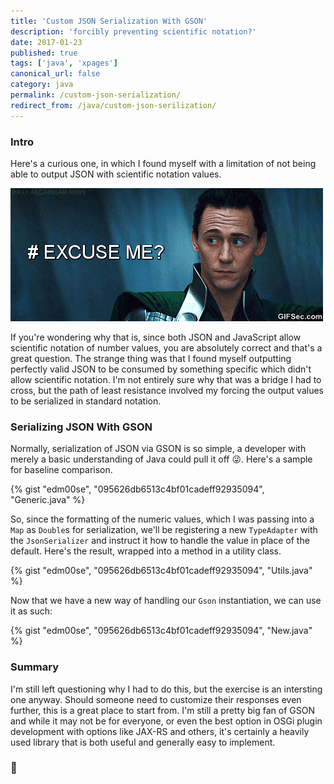```yaml
---
title: 'Custom JSON Serialization With GSON'
description: 'forcibly preventing scientific notation?'
date: 2017-01-23
published: true
tags: ['java', 'xpages']
canonical_url: false
category: java
permalink: /custom-json-serialization/
redirect_from: /java/custom-json-serilization/
---
```


### Intro

Here's a curious one, in which I found myself with a limitation of not being able to output JSON with scientific notation values.

![wait, what?](./images/ExcuseMe.gif)

If you're wondering why that is, since both JSON and JavaScript allow scientific notation of number values, you are absolutely correct and that's a great question. The strange thing was that I found myself outputting perfectly valid JSON to be consumed by something specific which didn't allow scientific notation. I'm not entirely sure why that was a bridge I had to cross, but the path of least resistance involved my forcing the output values to be serialized in standard notation.

### Serializing JSON With GSON

Normally, serialization of JSON via GSON is so simple, a developer with merely a basic understanding of Java could pull it off 😜. Here's a sample for baseline comparison.

{% gist "edm00se", "095626db6513c4bf01cadeff92935094", "Generic.java" %}

So, since the formatting of the numeric values, which I was passing into a `Map` as `Double`s for serialization, we'll be registering a new `TypeAdapter` with the `JsonSerializer` and instruct it how to handle the value in place of the default. Here's the result, wrapped into a method in a utility class.

{% gist "edm00se", "095626db6513c4bf01cadeff92935094", "Utils.java" %}

Now that we have a new way of handling our `Gson` instantiation, we can use it as such:

{% gist "edm00se", "095626db6513c4bf01cadeff92935094", "New.java" %}

### Summary

I'm still left questioning why I had to do this, but the exercise is an intersting one anyway. Should someone need to customize their responses even further, this is a great place to start from. I'm still a pretty big fan of GSON and while it may not be for everyone, or even the best option in OSGi plugin development with options like JAX-RS and others, it's certainly a heavily used library that is both useful and generally easy to implement.

### 🍻
